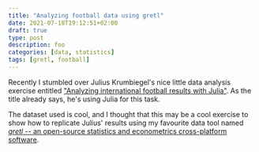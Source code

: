 ```yaml
---
title: "Analyzing football data using gretl"
date: 2021-07-18T19:12:51+02:00
draft: true
type: post
description: foo
categories: [data, statistics]
tags: [gretl, football]
---
```


Recently I stumbled over Julius Krumbiegel's nice little data analysis exercise entitled ["Analyzing international football results with Julia"](https://jkrumbiegel.com/pages/2021-06-20-football-data-analysis/). As the title already says, he's using Julia for this task.

The dataset used is cool, and I thought that this may be a cool exercise to show how to replicate Julius' results using my favourite data tool named [*gretl* -- an open-source statistics and econometrics cross-platform software](http://gretl.sourceforge.net/).



